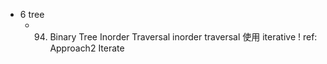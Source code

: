 * 6 tree
    * 94. Binary Tree Inorder Traversal 
        inorder traversal 使用 iterative ! 
        ref: Approach2 Iterate